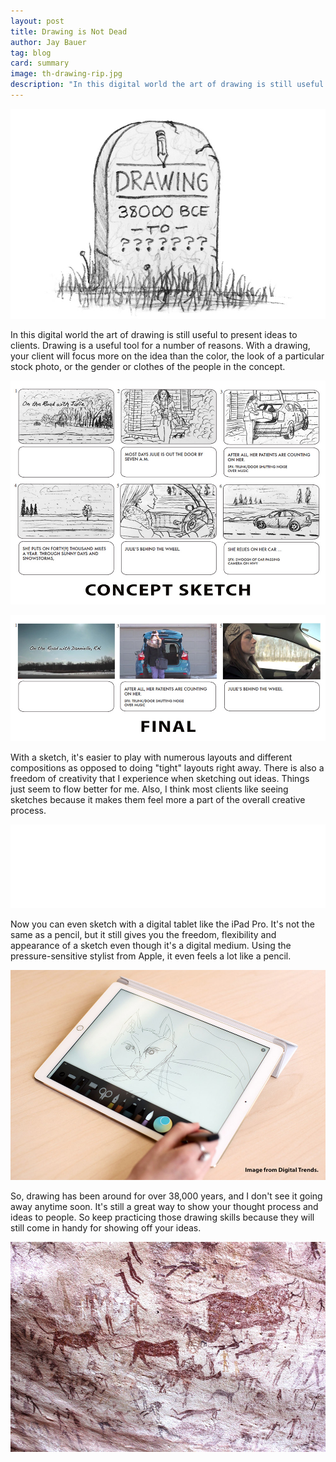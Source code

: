 ```yaml
---
layout: post
title: Drawing is Not Dead
author: Jay Bauer
tag: blog
card: summary
image: th-drawing-rip.jpg
description: "In this digital world the art of drawing is still useful to present ideas to clients. Drawing is a useful tool for a number of reasons."
---
```

![How Do You Rate](/img/th-drawing-rip.jpg)

In this digital world the art of drawing is still useful to present ideas to clients. Drawing is a useful tool for a number of reasons. With a drawing, your client will focus more on the idea than the color, the look of a particular stock photo, or the gender or clothes of the people in the concept.

![sketches](/img/concept-sketch.jpg)

![storyboard final](/img/storyboard-final.jpg)

With a sketch, it's easier to play with numerous layouts and different compositions as opposed to doing "tight" layouts right away. There is also a freedom of creativity that I experience when sketching out ideas. Things just seem to flow better for me. Also, I think most clients like seeing sketches because it makes them feel more a part of the overall creative process.

![logo sketches](/img/konop-rough-logos.gif)

Now you can even sketch with a digital tablet like the iPad Pro. It's not the same as a pencil, but it still gives you the freedom, flexibility and appearance of a sketch even though it's a digital medium. Using the pressure-sensitive stylist from Apple, it even feels a lot like a pencil.

![storyboard final](/img/sketchpad.jpg)

So, drawing has been around for over 38,000 years, and I don't see it going away anytime soon. It's still a great way to show your thought process and ideas to people. So keep practicing those drawing skills because they will still come in handy for showing off your ideas.

![storyboard final](/img/cave-drawings.jpg)
